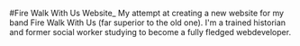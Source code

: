 #Fire Walk With Us Website_
My attempt at creating a new website for my band Fire Walk With Us (far superior to the old one). I'm a trained historian and former social worker studying to become a fully fledged webdeveloper.
